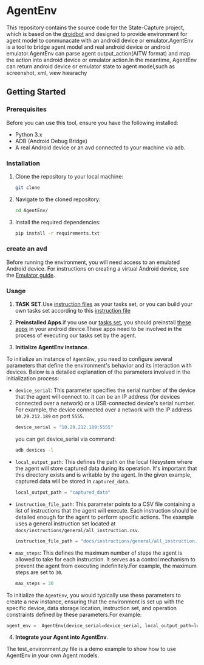 # AgentEnv

This repository contains the source code for the State-Capture project, which is based on the [droidbot](https://github.com/honeynet/droidbot) and designed to provide environment for agent model to conmunacate with an android device or emulator.AgentEnv is a tool to bridge agent model and real android device or android emulator.AgentEnv can parse agent output_action(AITW format) and map the action into android device or emulator action.In the meantime, AgentEnv can return android device or emulator state to agent model,such as screenshot, xml, view hiearachy


## Getting Started

### Prerequisites

Before you can use this tool, ensure you have the following installed:

- Python 3.x
- ADB (Android Debug Bridge)
- A real Android device or an avd connected to your machine via adb.

### Installation

1. Clone the repository to your local machine:

   ```sh
   git clone 
   ```

2. Navigate to the cloned repository:

   ```sh
   cd AgentEnv/
   ```

3. Install the required dependencies:

   ```sh
   pip install -r requirements.txt
   ```

### create an avd
Before running the environment, you will need access to an emulated Android device. For instructions on creating a virtual Android device, see the [Emulator guide](docs/emulator_guide.md).

### Usage


1. **TASK SET**.Use [instruction files](docs/instructions) as your tasks set, or you can build your own tasks set according to this [instruction file](docs/instructions/general/all_instruction.csv)

2. **Preinstalled Apps**.if you use our [tasks set](docs/instructions), you should preinstall [these apps](docs/app_package/app_package.csv) in your android device.These apps need to be involved in the process of executing our tasks set by the agent.

3. **Initialize AgentEnv instance**.

To initialize an instance of `AgentEnv`, you need to configure several parameters that define the environment's behavior and its interaction with devices. Below is a detailed explanation of the parameters involved in the initialization process:

- `device_serial`: This parameter specifies the serial number of the device that the agent will connect to. It can be an IP address (for devices connected over a network) or a USB-connected device's serial number. For example, the device connected over a network with the IP address `10.29.212.189` on port `5555`.

    ```python
    device_serial = "10.29.212.189:5555"
    ```
   you can get device_serial via command:
   ```bash
   adb devices -l 
   ```

- `local_output_path`: This defines the path on the local filesystem where the agent will store captured data during its operation. It's important that this directory exists and is writable by the agent. In the given example, captured data will be stored in `captured_data`.

    ```python
    local_output_path = "captured_data"
    ```

- `instruction_file_path`: This parameter points to a CSV file containing a list of instructions that the agent will execute. Each instruction should be detailed enough for the agent to perform specific actions. The example uses a general instruction set located at `docs/instructions/general/all_instruction.csv`.

    ```python
    instruction_file_path = "docs/instructions/general/all_instruction.csv"
    ```

- `max_steps`: This defines the maximum number of steps the agent is allowed to take for each instruction. It serves as a control mechanism to prevent the agent from executing indefinitely.For example, the maximum steps are set to `30`.

    ```python
    max_steps = 30 
    ```

To initialize the `AgentEnv`, you would typically use these parameters to create a new instance, ensuring that the environment is set up with the specific device, data storage location, instruction set, and operation constraints defined by these parameters.For example:
   ```python 
   agent_env =  AgentEnv(device_serial=device_serial, local_output_path=local_output_path, max_steps=max_steps,instruction_fp=instruction_file_path)
   ```

4. **Integrate your Agent into AgentEnv**.

The test_environment.py file is a demo example to show how to use AgentEnv in your own Agent models.



